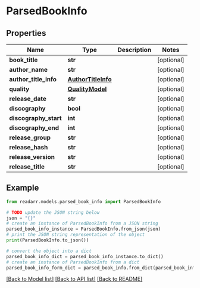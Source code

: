 # ParsedBookInfo


## Properties

Name | Type | Description | Notes
------------ | ------------- | ------------- | -------------
**book_title** | **str** |  | [optional] 
**author_name** | **str** |  | [optional] 
**author_title_info** | [**AuthorTitleInfo**](AuthorTitleInfo.md) |  | [optional] 
**quality** | [**QualityModel**](QualityModel.md) |  | [optional] 
**release_date** | **str** |  | [optional] 
**discography** | **bool** |  | [optional] 
**discography_start** | **int** |  | [optional] 
**discography_end** | **int** |  | [optional] 
**release_group** | **str** |  | [optional] 
**release_hash** | **str** |  | [optional] 
**release_version** | **str** |  | [optional] 
**release_title** | **str** |  | [optional] 

## Example

```python
from readarr.models.parsed_book_info import ParsedBookInfo

# TODO update the JSON string below
json = "{}"
# create an instance of ParsedBookInfo from a JSON string
parsed_book_info_instance = ParsedBookInfo.from_json(json)
# print the JSON string representation of the object
print(ParsedBookInfo.to_json())

# convert the object into a dict
parsed_book_info_dict = parsed_book_info_instance.to_dict()
# create an instance of ParsedBookInfo from a dict
parsed_book_info_form_dict = parsed_book_info.from_dict(parsed_book_info_dict)
```
[[Back to Model list]](../README.md#documentation-for-models) [[Back to API list]](../README.md#documentation-for-api-endpoints) [[Back to README]](../README.md)



